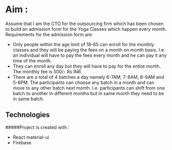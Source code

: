 # Aim : 
Assume that I am the CTO for the outsourcing firm which has been chosen to build an admission form for the Yoga Classes which happen every month. Requirements for the admission form are:

* Only people within the age limit of 18-65 can enroll for the monthly classes and they will be paying the fees on a month on month basis. I.e. an individual will have to pay the fees every month and he can pay it any time of the month.
* They can enroll any day but they will have to pay for the entire month. The monthly fee is 500/- Rs INR.
* There are a total of 4 batches a day namely 6-7AM, 7-8AM, 8-9AM and 5-6PM. The participants can choose any batch in a month and can move to any other batch next month. I.e. participants can shift from one batch to another in different months but in same month they need to be in same batch.


 ## Technologies
 #####Project is created with :
 
 *   React material-ui
 *   Firebase
 
